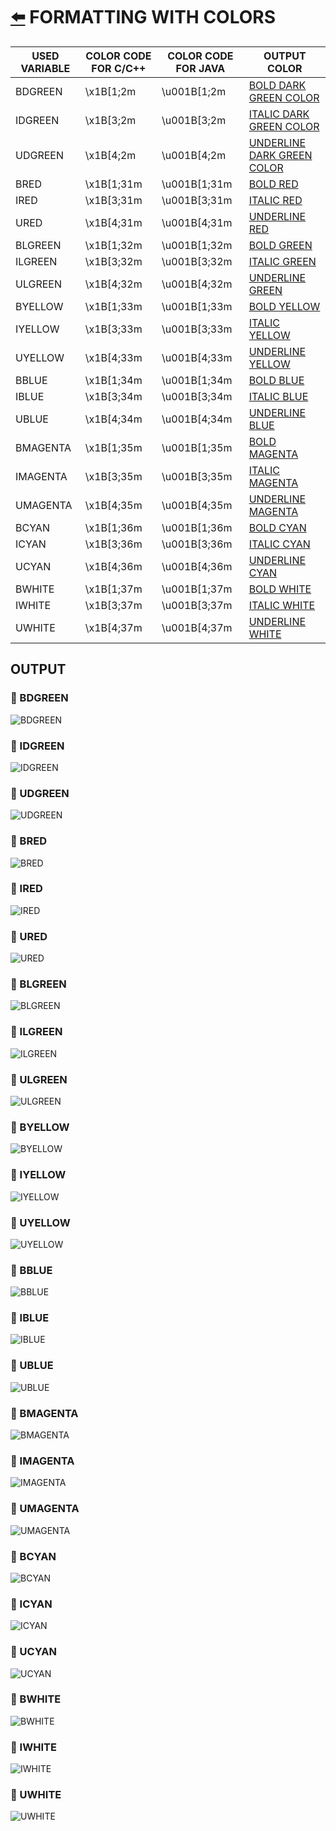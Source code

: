 # [:arrow_left:](formattingbg.md) FORMATTING WITH COLORS

 USED VARIABLE | COLOR CODE FOR C/C++ | COLOR CODE FOR JAVA | OUTPUT COLOR
---------------|----------------------|---------------------|--------------
 BDGREEN | \x1B[1;2m | \u001B[1;2m | [BOLD DARK GREEN COLOR](#rocket-BDGREEN)
 IDGREEN | \x1B[3;2m | \u001B[3;2m | [ITALIC DARK GREEN COLOR](#rocket-IDGREEN)
 UDGREEN | \x1B[4;2m | \u001B[4;2m | [UNDERLINE DARK GREEN COLOR](#rocket-UDGREEN)
 BRED | \x1B[1;31m | \u001B[1;31m | [BOLD RED](#rocket-BRED)
 IRED | \x1B[3;31m | \u001B[3;31m | [ITALIC RED](#rocket-IRED)
 URED | \x1B[4;31m | \u001B[4;31m | [UNDERLINE RED](#rocket-URED)
 BLGREEN | \x1B[1;32m | \u001B[1;32m | [BOLD GREEN](#rocket-BLGREEN)
 ILGREEN | \x1B[3;32m | \u001B[3;32m | [ITALIC GREEN](#rocket-ILGREEN)
 ULGREEN | \x1B[4;32m | \u001B[4;32m | [UNDERLINE GREEN](#rocket-ULGREEN)
 BYELLOW | \x1B[1;33m | \u001B[1;33m | [BOLD YELLOW](#rocket-BYELLOW)
 IYELLOW | \x1B[3;33m | \u001B[3;33m | [ITALIC YELLOW](#rocket-IYELLOW)
 UYELLOW | \x1B[4;33m | \u001B[4;33m | [UNDERLINE YELLOW](#rocket-UYELLOW)
 BBLUE | \x1B[1;34m | \u001B[1;34m | [BOLD BLUE](#rocket-BBLUE)
 IBLUE | \x1B[3;34m | \u001B[3;34m | [ITALIC BLUE](#rocket-IBLUE)
 UBLUE | \x1B[4;34m | \u001B[4;34m | [UNDERLINE BLUE](#rocket-UBLUE)
 BMAGENTA | \x1B[1;35m | \u001B[1;35m | [BOLD MAGENTA](#rocket-BMAGENTA)
 IMAGENTA | \x1B[3;35m | \u001B[3;35m | [ITALIC MAGENTA](#rocket-IMAGENTA)
 UMAGENTA | \x1B[4;35m | \u001B[4;35m | [UNDERLINE MAGENTA](#rocket-UMAGENTA)
 BCYAN | \x1B[1;36m | \u001B[1;36m | [BOLD CYAN](#rocket-BCYAN)
 ICYAN | \x1B[3;36m | \u001B[3;36m | [ITALIC CYAN](#rocket-ICYAN)
 UCYAN | \x1B[4;36m | \u001B[4;36m | [UNDERLINE CYAN](#rocket-UCYAN)
 BWHITE | \x1B[1;37m | \u001B[1;37m | [BOLD WHITE](#rocket-BWHITE)
 IWHITE | \x1B[3;37m | \u001B[3;37m | [ITALIC WHITE](#rocket-IWHITE)
 UWHITE | \x1B[4;37m | \u001B[4;37m | [UNDERLINE WHITE](#rocket-UWHITE)

## OUTPUT

### :rocket: BDGREEN

![BDGREEN](../img/FORMATTING-COLORS/BDGREEN.png)

### :rocket: IDGREEN

![IDGREEN](../img/FORMATTING-COLORS/IDGREEN.png)

### :rocket: UDGREEN

![UDGREEN](../img/FORMATTING-COLORS/UDGREEN.png)

### :rocket: BRED

![BRED](../img/FORMATTING-COLORS/BRED.png)

### :rocket: IRED

![IRED](../img/FORMATTING-COLORS/IRED.png)

### :rocket: URED

![URED](../img/FORMATTING-COLORS/URED.png)

### :rocket: BLGREEN

![BLGREEN](../img/FORMATTING-COLORS/BLGREEN.png)

### :rocket: ILGREEN

![ILGREEN](../img/FORMATTING-COLORS/ILGREEN.png)

### :rocket: ULGREEN

![ULGREEN](../img/FORMATTING-COLORS/ULGREEN.png)

### :rocket: BYELLOW

![BYELLOW](../img/FORMATTING-COLORS/BYELLOW.png)

### :rocket: IYELLOW

![IYELLOW](../img/FORMATTING-COLORS/IYELLOW.png)

### :rocket: UYELLOW

![UYELLOW](../img/FORMATTING-COLORS/UYELLOW.png)

### :rocket: BBLUE

![BBLUE](../img/FORMATTING-COLORS/BBLUE.png)

### :rocket: IBLUE

![IBLUE](../img/FORMATTING-COLORS/IBLUE.png)

### :rocket: UBLUE

![UBLUE](../img/FORMATTING-COLORS/UBLUE.png)

### :rocket: BMAGENTA

![BMAGENTA](../img/FORMATTING-COLORS/BMAGENTA.png)

### :rocket: IMAGENTA

![IMAGENTA](../img/FORMATTING-COLORS/IMAGENTA.png)

### :rocket: UMAGENTA

![UMAGENTA](../img/FORMATTING-COLORS/UMAGENTA.png)

### :rocket: BCYAN

![BCYAN](../img/FORMATTING-COLORS/BCYAN.png)

### :rocket: ICYAN

![ICYAN](../img/FORMATTING-COLORS/ICYAN.png)

### :rocket: UCYAN

![UCYAN](../img/FORMATTING-COLORS/UCYAN.png)

### :rocket: BWHITE

![BWHITE](../img/FORMATTING-COLORS/BWHITE.png)

### :rocket: IWHITE

![IWHITE](../img/FORMATTING-COLORS/IWHITE.png)

### :rocket: UWHITE

![UWHITE](../img/FORMATTING-COLORS/UWHITE.png)
